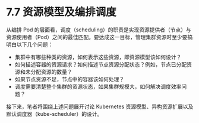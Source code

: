 # 7.7 资源模型及编排调度
从编排 Pod 的层面看，调度（scheduling）的职责是实现资源提供者（节点）与资源使用者（Pod）之间的最佳匹配。要达成这一目标，管理集群资源时至少要搞明白以下几个问题：

- 集群中有哪些种类的资源，如何表示这些资源，即资源模型该如何设计？
- 如何描述容器的资源请求？如何描述节点资源分配状态？例如，节点已分配资源和未分配资源的数量？
- 如果节点资源不足，节点中的容器该如何处理？
- 调度需要清楚整个集群的资源状态，如果集群规模大，如何解决调度效率问题？

接下来，笔者将围绕上述问题展开讨论 Kubernetes 资源模型、异构资源扩展以及默认调度器（kube-scheduler）的设计。